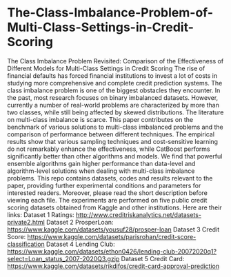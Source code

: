 # The-Class-Imbalance-Problem-of-Multi-Class-Settings-in-Credit-Scoring
The Class Imbalance Problem Revisited: Comparison of the Effectiveness of Different Models for Multi-Class Settings in Credit Scoring
The rise of financial defaults has forced financial institutions to invest a lot of costs in studying more comprehensive and complete credit prediction systems. The class imbalance problem is one of the biggest obstacles they encounter. In the past, most research focuses on binary imbalanced datasets. However, currently a number of real-world problems are characterized by more than two classes, while still being affected by skewed distributions. The literature on multi-class imbalance is scarce. This paper contributes on the benchmark of various solutions to multi-class imbalanced problems and the comparison of performance between different techniques. The empirical results show that various sampling techniques and cost-sensitive learning do not remarkably enhance the effectiveness, while CatBoost performs significantly better than other algorithms and models. We find that powerful ensemble algorithms gain higher performance than data-level and algorithm-level solutions when dealing with multi-class imbalance problems.
This repo contains datasets, codes and results relevant to the paper, providing further experimental conditions and parameters for interested readers. Moreover, please read the short description before viewing each file.
The experiments are performed on five public credit scoring datasets obtained from Kaggle and other institutions. Here are their links:
Dataset 1 Ratings: http://www.creditriskanalytics.net/datasets-private2.html
Dataset 2 ProsperLoan: https://www.kaggle.com/datasets/yousuf28/prosper-loan
Dataset 3 Credit Score: https://www.kaggle.com/datasets/parisrohan/credit-score-classification
Dataset 4 Lending Club: https://www.kaggle.com/datasets/ethon0426/lending-club-20072020q1?select=Loan_status_2007-2020Q3.gzip
Dataset 5 Credit Card: https://www.kaggle.com/datasets/rikdifos/credit-card-approval-prediction
